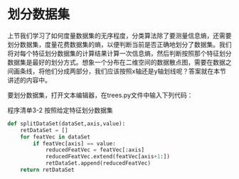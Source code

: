 # 划分数据集

上节我们学习了如何度量数据集的无序程度，分类算法除了要测量信息熵，还需要划分数据集，度量花费数据集的熵，以便判断当前是否正确地划分了数据集。我们将对每个特征划分数据集的计算结果计算一次信息熵，然后判断按照那个特征划分数据集是最好的划分方式。想象一个分布在二维空间的数据散点图，需要在数据之间画条线，将他们分成两部分，我们应该按照x轴还是y轴划线呢？答案就在本节讲述的内容中。

要划分数据集，打开文本编辑器，在trees.py文件中输入下列代码：

程序清单3-2 按照给定特征划分数据集

```py
def splitDataSet(dataSet,axis,value):
	retDataSet = []
	for featVec in dataSet
		if featVec[axis] == value:
			reducedFeatVec = featVec[:axis]
			reducedFeatVec.extend(featVec[axis+1:])
			retDataSet.append(reducedFeatVec)
	return retDataSet
```



